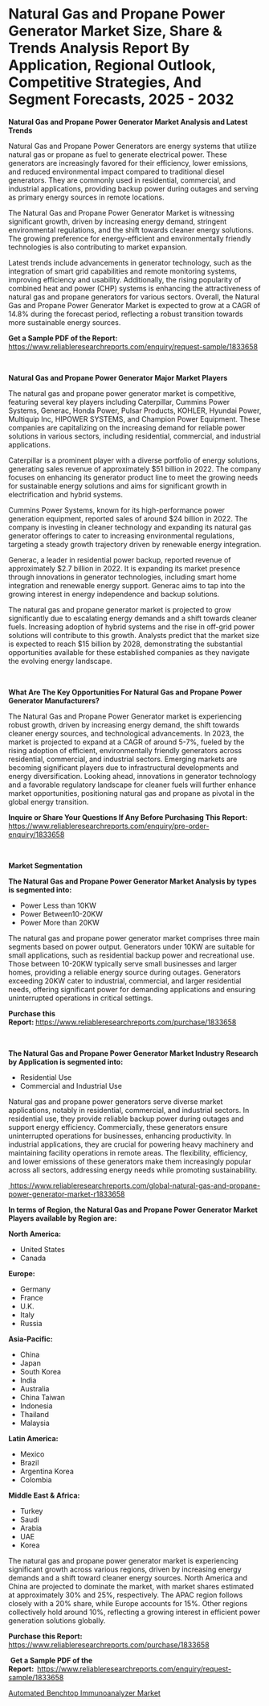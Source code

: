 <p><h1>Natural Gas and Propane Power Generator Market Size, Share & Trends Analysis Report By Application, Regional Outlook, Competitive Strategies, And Segment Forecasts, 2025 - 2032</h1></p><p><strong>Natural Gas and Propane Power Generator Market Analysis and Latest Trends</strong></p>
<p><p>Natural Gas and Propane Power Generators are energy systems that utilize natural gas or propane as fuel to generate electrical power. These generators are increasingly favored for their efficiency, lower emissions, and reduced environmental impact compared to traditional diesel generators. They are commonly used in residential, commercial, and industrial applications, providing backup power during outages and serving as primary energy sources in remote locations.</p><p>The Natural Gas and Propane Power Generator Market is witnessing significant growth, driven by increasing energy demand, stringent environmental regulations, and the shift towards cleaner energy solutions. The growing preference for energy-efficient and environmentally friendly technologies is also contributing to market expansion. </p><p>Latest trends include advancements in generator technology, such as the integration of smart grid capabilities and remote monitoring systems, improving efficiency and usability. Additionally, the rising popularity of combined heat and power (CHP) systems is enhancing the attractiveness of natural gas and propane generators for various sectors. Overall, the Natural Gas and Propane Power Generator Market is expected to grow at a CAGR of 14.8% during the forecast period, reflecting a robust transition towards more sustainable energy sources.</p></p>
<p><strong>Get a Sample PDF of the Report:&nbsp;</strong> <a href="https://www.reliableresearchreports.com/enquiry/request-sample/1833658?utm_campaign=2246&utm_medium=2&utm_source=Github&utm_content=ia&utm_term=26032025&utm_id=natural-gas-and-propane-power-generator">https://www.reliableresearchreports.com/enquiry/request-sample/1833658</a></p>
<p>&nbsp;</p>
<p><strong>Natural Gas and Propane Power Generator Major Market Players</strong></p>
<p><p>The natural gas and propane power generator market is competitive, featuring several key players including Caterpillar, Cummins Power Systems, Generac, Honda Power, Pulsar Products, KOHLER, Hyundai Power, Multiquip Inc, HIPOWER SYSTEMS, and Champion Power Equipment. These companies are capitalizing on the increasing demand for reliable power solutions in various sectors, including residential, commercial, and industrial applications.</p><p>Caterpillar is a prominent player with a diverse portfolio of energy solutions, generating sales revenue of approximately $51 billion in 2022. The company focuses on enhancing its generator product line to meet the growing needs for sustainable energy solutions and aims for significant growth in electrification and hybrid systems.</p><p>Cummins Power Systems, known for its high-performance power generation equipment, reported sales of around $24 billion in 2022. The company is investing in cleaner technology and expanding its natural gas generator offerings to cater to increasing environmental regulations, targeting a steady growth trajectory driven by renewable energy integration.</p><p>Generac, a leader in residential power backup, reported revenue of approximately $2.7 billion in 2022. It is expanding its market presence through innovations in generator technologies, including smart home integration and renewable energy support. Generac aims to tap into the growing interest in energy independence and backup solutions.</p><p>The natural gas and propane generator market is projected to grow significantly due to escalating energy demands and a shift towards cleaner fuels. Increasing adoption of hybrid systems and the rise in off-grid power solutions will contribute to this growth. Analysts predict that the market size is expected to reach $15 billion by 2028, demonstrating the substantial opportunities available for these established companies as they navigate the evolving energy landscape.</p></p>
<p>&nbsp;</p>
<p><strong>What Are The Key Opportunities For Natural Gas and Propane Power Generator Manufacturers?</strong></p>
<p><p>The Natural Gas and Propane Power Generator market is experiencing robust growth, driven by increasing energy demand, the shift towards cleaner energy sources, and technological advancements. In 2023, the market is projected to expand at a CAGR of around 5-7%, fueled by the rising adoption of efficient, environmentally friendly generators across residential, commercial, and industrial sectors. Emerging markets are becoming significant players due to infrastructural developments and energy diversification. Looking ahead, innovations in generator technology and a favorable regulatory landscape for cleaner fuels will further enhance market opportunities, positioning natural gas and propane as pivotal in the global energy transition.</p></p>
<p><strong>Inquire or Share Your Questions If Any Before Purchasing This Report:</strong> <a href="https://www.reliableresearchreports.com/enquiry/pre-order-enquiry/1833658?utm_campaign=2246&utm_medium=2&utm_source=Github&utm_content=ia&utm_term=26032025&utm_id=natural-gas-and-propane-power-generator">https://www.reliableresearchreports.com/enquiry/pre-order-enquiry/1833658</a></p>
<p>&nbsp;</p>
<p><strong>Market Segmentation</strong></p>
<p><strong>The Natural Gas and Propane Power Generator Market Analysis by types is segmented into:</strong></p>
<p><ul><li>Power Less than 10KW</li><li>Power Between10-20KW</li><li>Power More than 20KW</li></ul></p>
<p><p>The natural gas and propane power generator market comprises three main segments based on power output. Generators under 10KW are suitable for small applications, such as residential backup power and recreational use. Those between 10-20KW typically serve small businesses and larger homes, providing a reliable energy source during outages. Generators exceeding 20KW cater to industrial, commercial, and larger residential needs, offering significant power for demanding applications and ensuring uninterrupted operations in critical settings.</p></p>
<p><strong>Purchase this Report:&nbsp;</strong><a href="https://www.reliableresearchreports.com/purchase/1833658?utm_campaign=2246&utm_medium=2&utm_source=Github&utm_content=ia&utm_term=26032025&utm_id=natural-gas-and-propane-power-generator">https://www.reliableresearchreports.com/purchase/1833658</a></p>
<p>&nbsp;</p>
<p><strong>The Natural Gas and Propane Power Generator Market Industry Research by Application is segmented into:</strong></p>
<p><ul><li>Residential Use</li><li>Commercial and Industrial Use</li></ul></p>
<p><p>Natural gas and propane power generators serve diverse market applications, notably in residential, commercial, and industrial sectors. In residential use, they provide reliable backup power during outages and support energy efficiency. Commercially, these generators ensure uninterrupted operations for businesses, enhancing productivity. In industrial applications, they are crucial for powering heavy machinery and maintaining facility operations in remote areas. The flexibility, efficiency, and lower emissions of these generators make them increasingly popular across all sectors, addressing energy needs while promoting sustainability.</p></p>
<p><a href="https://www.reliableresearchreports.com/global-natural-gas-and-propane-power-generator-market-r1833658?utm_campaign=2246&utm_medium=2&utm_source=Github&utm_content=ia&utm_term=26032025&utm_id=natural-gas-and-propane-power-generator">&nbsp;https://www.reliableresearchreports.com/global-natural-gas-and-propane-power-generator-market-r1833658</a></p>
<p><strong>In terms of Region, the Natural Gas and Propane Power Generator Market Players available by Region are:</strong></p>
<p>
    <p> <strong> North America: </strong>
        <ul>
            <li>United States</li>
            <li>Canada</li>
        </ul>
        </p> 
    <p> <strong> Europe: </strong>
        <ul>
            <li>Germany</li>
            <li>France</li>
            <li>U.K.</li>
            <li>Italy</li>
            <li>Russia</li>
        </ul>
        </p> 
    <p> <strong> Asia-Pacific: </strong>
        <ul>
            <li>China</li>
            <li>Japan</li>
            <li>South Korea</li>
            <li>India</li>
            <li>Australia</li>
            <li>China Taiwan</li>
            <li>Indonesia</li>
            <li>Thailand</li>
            <li>Malaysia</li>
        </ul>
        </p> 
    <p> <strong> Latin America: </strong>
        <ul>
            <li>Mexico</li>
            <li>Brazil</li>
            <li>Argentina Korea</li>
            <li>Colombia</li>
        </ul>
        </p> 
    <p> <strong> Middle East & Africa: </strong>
        <ul>
            <li>Turkey</li>
            <li>Saudi</li>
            <li>Arabia</li>
            <li>UAE</li>
            <li>Korea</li>
        </ul>
    </p>
    </p>
<p><p>The natural gas and propane power generator market is experiencing significant growth across various regions, driven by increasing energy demands and a shift toward cleaner energy sources. North America and China are projected to dominate the market, with market shares estimated at approximately 30% and 25%, respectively. The APAC region follows closely with a 20% share, while Europe accounts for 15%. Other regions collectively hold around 10%, reflecting a growing interest in efficient power generation solutions globally.</p></p>
<p><strong>Purchase this Report: </strong><a href="https://www.reliableresearchreports.com/purchase/1833658?utm_campaign=2246&utm_medium=2&utm_source=Github&utm_content=ia&utm_term=26032025&utm_id=natural-gas-and-propane-power-generator">https://www.reliableresearchreports.com/purchase/1833658</a></p>
<p>&nbsp;<strong>Get a Sample PDF of the Report:&nbsp;&nbsp;</strong><a href="https://www.reliableresearchreports.com/enquiry/request-sample/1833658?utm_campaign=2246&utm_medium=2&utm_source=Github&utm_content=ia&utm_term=26032025&utm_id=natural-gas-and-propane-power-generator">https://www.reliableresearchreports.com/enquiry/request-sample/1833658</a></p>
<p><strong></strong></p>
<p><p><a href="https://github.com/MonroeBullock54/Market-Research-Report-List-2/blob/main/automated-benchtop-immunoanalyzer-market.md?utm_campaign=2246&utm_medium=2&utm_source=Github&utm_content=ia&utm_term=26032025&utm_id=natural-gas-and-propane-power-generator">Automated Benchtop Immunoanalyzer Market</a></p></p>
